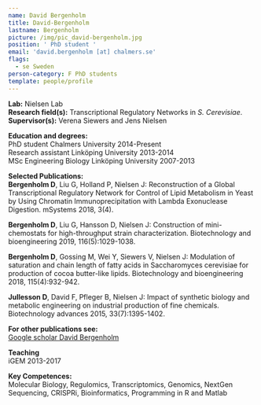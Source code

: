 ```yaml
---
name: David Bergenholm
title: David-Bergenholm
lastname: Bergenholm
picture: /img/pic_david-bergenholm.jpg
position: ' PhD student '
email: 'david.bergenholm [at] chalmers.se'
flags:
  - se Sweden
person-category: F PhD students
template: people/profile
---
```

**Lab:** Nielsen Lab\
**Research field(s):** Transcriptional Regulatory Networks in _S. Cerevisiae_.\
**Supervisor(s):** Verena Siewers and Jens Nielsen

**Education and degrees:**\
PhD student Chalmers University 2014-Present\
Research assistant Linköping University 2013-2014\
MSc Engineering Biology Linköping University 2007-2013

**Selected Publications:**\
**Bergenholm D**, Liu G, Holland P, Nielsen J: Reconstruction of a Global Transcriptional Regulatory Network for Control of Lipid Metabolism in Yeast by Using Chromatin Immunoprecipitation with Lambda Exonuclease Digestion. mSystems 2018, 3(4).

**Bergenholm D**, Liu G, Hansson D, Nielsen J: Construction of mini-chemostats for high-throughput strain characterization. Biotechnology and bioengineering 2019, 116(5):1029-1038.

**Bergenholm D**, Gossing M, Wei Y, Siewers V, Nielsen J: Modulation of saturation and chain length of fatty acids in Saccharomyces cerevisiae for production of cocoa butter-like lipids. Biotechnology and bioengineering 2018, 115(4):932-942.

**Jullesson D**, David F, Pfleger B, Nielsen J: Impact of synthetic biology and metabolic engineering on industrial production of fine chemicals. Biotechnology advances 2015, 33(7):1395-1402.

**For other publications see:**\
[Google scholar David Bergenholm](https://scholar.google.se/citations?user=biJfEoAAAAAJ&hl=sv)

**Teaching**\
iGEM 2013-2017

**Key Competences:**\
Molecular Biology, Regulomics, Transcriptomics, Genomics, NextGen Sequencing, CRISPRi, Bioinformatics, Programming in R and Matlab
